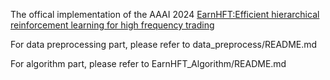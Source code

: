 The offical implementation of the AAAI 2024 [EarnHFT:Efficient hierarchical reinforcement learning for high frequency trading](https://arxiv.org/pdf/2309.12891.pdf)

For data preprocessing part, please refer to data_preprocess/README.md

For algorithm part, please refer to EarnHFT_Algorithm/README.md
